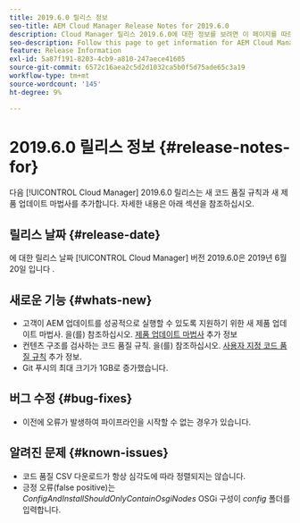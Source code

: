 ```yaml
---
title: 2019.6.0 릴리스 정보
seo-title: AEM Cloud Manager Release Notes for 2019.6.0
description: Cloud Manager 릴리스 2019.6.0에 대한 정보를 보려면 이 페이지를 따르십시오.
seo-description: Follow this page to get information for AEM Cloud Manager Release 2019.6.0.
feature: Release Information
exl-id: 5a87f191-8203-4cb9-a810-247aece41605
source-git-commit: 6572c16aea2c5d2d1032ca5b0f5d75ade65c3a19
workflow-type: tm+mt
source-wordcount: '145'
ht-degree: 9%

---
```


# 2019.6.0 릴리스 정보 {#release-notes-for}

다음 [!UICONTROL Cloud Manager] 2019.6.0 릴리스는 새 코드 품질 규칙과 새 제품 업데이트 마법사를 추가합니다. 자세한 내용은 아래 섹션을 참조하십시오.

## 릴리스 날짜 {#release-date}

에 대한 릴리스 날짜 [!UICONTROL Cloud Manager] 버전 2019.6.0은 2019년 6월 20일 입니다 .

## 새로운 기능 {#whats-new}

* 고객이 AEM 업데이트를 성공적으로 실행할 수 있도록 지원하기 위한 새 제품 업데이트 마법사. 을(를) 참조하십시오. [제품 업데이트 마법사](/help/product-update-wizard/overview.md) 추가 정보
* 컨텐츠 구조를 검사하는 코드 품질 규칙. 을(를) 참조하십시오. [사용자 지정 코드 품질 규칙](/help/using/custom-code-quality-rules.md) 추가 정보.
* Git 푸시의 최대 크기가 1GB로 증가했습니다.

## 버그 수정 {#bug-fixes}

* 이전에 오류가 발생하여 파이프라인을 시작할 수 없는 경우가 있습니다.

## 알려진 문제 {#known-issues}

* 코드 품질 CSV 다운로드가 항상 심각도에 따라 정렬되지는 않습니다.
* 긍정 오류(false positive)는 *ConfigAndInstallShouldOnlyContainOsgiNodes* OSGi 구성이 *config* 폴더를 입력합니다.
